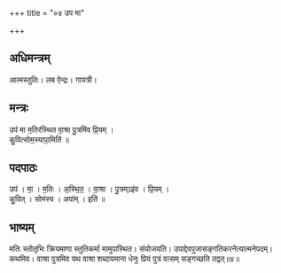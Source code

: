 +++
title = "०४ उप मा"

+++
## अधिमन्त्रम्
आत्मस्तुतिः। लब ऐन्द्रः। गायत्री।

## मन्त्रः
उप॑ मा म॒तिर॑स्थित वा॒श्रा पु॒त्रमि॑व प्रि॒यम् ।  
कु॒वित्सोम॒स्यापा॒मिति॑ ॥

## पदपाठः
उप॑ । मा॒ । म॒तिः । अ॒स्थि॒त॒ । वा॒श्रा । पु॒त्रम्ऽइ॑व । प्रि॒यम् ।  
कु॒वित् । सोम॑स्य । अपा॑म् । इति॑ ॥

## भाष्यम्
मतिः स्तोतृभिः क्रियमाणा स्तुतिकर्मा मामुपास्थित। संयोजयति। उपाद्देवपुजासङ्गतिकरनेत्यात्मनेपदम्। कथमिव। वाश्रा पुत्रमिव यथ वाश्रा शब्दायमाना धेनुः प्रियं पुत्रं वत्सम् सङ्गच्छति तद्वत्॥४॥
